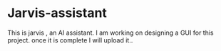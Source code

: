 # Jarvis-assistant
This is jarvis , an AI assistant.
I am working on designing a GUI for this project.
once it is complete I will upload it..
